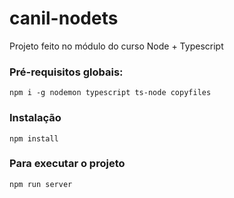 # canil-nodets
Projeto feito no módulo do curso Node + Typescript

### Pré-requisitos globais:
`npm i -g nodemon typescript ts-node copyfiles`

### Instalação
`npm install`

### Para executar o projeto
`npm run server`